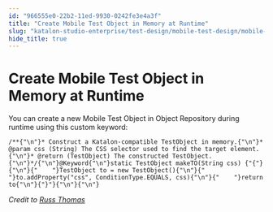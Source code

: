 ```yaml
---
id: "966555e0-22b2-11ed-9930-0242fe3e4a3f"
title: "Create Mobile Test Object in Memory at Runtime"
slug: "katalon-studio-enterprise/test-design/mobile-test-design/mobile-test-objects/create-mobile-test-object-in-memory-at-runtime"
hide_title: true
---
```

  

# <a id="id" class="anchor_top_offset"/><a id="ariaid-title1" class="anchor_top_offset"/>Create Mobile Test Object in Memory at Runtime

  
    
<p xmlns="http://www.w3.org/1999/xhtml" className="p">You can create a new Mobile Test Object in Object Repository   during runtime using this custom keyword:</p> 
          
<pre xmlns="http://www.w3.org/1999/xhtml" className="pre codeblock"><code>/**{"\n"}* Construct a Katalon-compatible TestObject in memory.{"\n"}* @param css (String) The CSS selector used to find the target element.{"\n"}* @return (TestObject) The constructed TestObject.{"\n"}*/{"\n"}@Keyword{"\n"}static TestObject makeTO(String css) {"{"}{"\n"}{"    "}TestObject to = new TestObject(){"\n"}{"    "}to.addProperty("css", ConditionType.EQUALS, css){"\n"}{"    "}return to{"\n"}{"}"}{"\n"}{"\n"}</code></pre> 
        
<p xmlns="http://www.w3.org/1999/xhtml" className="p">   <em className="ph i">Credit to <a className="xref j-external-link" href="https://forum.katalon.com/discussion/6171/creation-of-test-object-in-object-repository-in-runtime#Comment_13991" target="_blank">Russ       Thomas</a>   </em> </p> 
  

